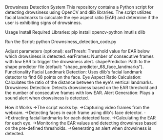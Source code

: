 Drowsiness Detection System
This repository contains a Python script for detecting drowsiness using OpenCV and dlib libraries. 
The script utilizes facial landmarks to calculate the eye aspect ratio (EAR) and determine if the user is exhibiting signs of drowsiness.

Usage
Install Required Libraries:
pip install opencv-python imutils dlib

Run the Script:
python Drownsiness_detection_code.py

Adjust parameters (optional):
earThresh: Threshold value for EAR below which drowsiness is detected.
earFrames: Number of consecutive frames with low EAR to trigger the drowsiness alert.
shapePredictor: Path to the shape predictor file (default: "shape_predictor_68_face_landmarks").
Functionality
Facial Landmark Detection: Uses dlib's facial landmark detector to find 68 points on the face.
Eye Aspect Ratio Calculation: Calculates the ratio of the distance between the eye's vertical landmarks.
Drowsiness Detection: Detects drowsiness based on the EAR threshold and the number of consecutive frames with low EAR.
Alert Generation: Plays a sound alert when drowsiness is detected.

How it Works
->The script works by:
->Capturing video frames from the webcam.
->Detecting faces in each frame using dlib's face detector.
->Extracting facial landmarks for each detected face.
->Calculating the EAR for each eye.
->Monitoring the EAR values and detecting drowsiness based on the pre-defined thresholds.
->Generating an alert when drowsiness is detected.
